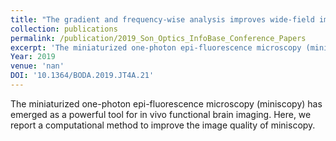 ```yaml
---
title: "The gradient and frequency-wise analysis improves wide-field imaging in miniaturized one-photon microscopy"
collection: publications
permalink: /publication/2019_Son_Optics_InfoBase_Conference_Papers
excerpt: 'The miniaturized one-photon epi-fluorescence microscopy (miniscopy) has emerged as a powerful tool for in vivo functional brain imaging. Here, we report a computational method to improve the image quality of miniscopy.'
Year: 2019
venue: 'nan'
DOI: '10.1364/BODA.2019.JT4A.21'
---
```

The miniaturized one-photon epi-fluorescence microscopy (miniscopy) has emerged as a powerful tool for in vivo functional brain imaging. Here, we report a computational method to improve the image quality of miniscopy.
